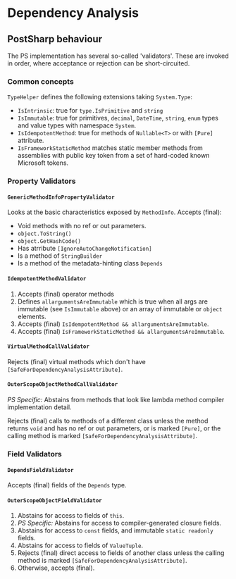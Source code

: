 ﻿# Dependency Analysis

## PostSharp behaviour

The PS implementation has several so-called 'validators'. These are invoked in order, where acceptance or rejection can be short-circuited.

### Common concepts

`TypeHelper` defines the following extensions taking `System.Type`:

- `IsIntrinsic`: true for `type.IsPrimitive` and `string`
- `IsImmutable`: true for primitives, `decimal`, `DateTime`, `string`, `enum` types and value types with namespace `System`.
- `IsIdempotentMethod`: true for methods of `Nullable<T>` or with `[Pure]` attribute.
- `IsFrameworkStaticMethod` matches static member methods from assemblies with public key token from a set of hard-coded known Microsoft tokens.

### Property Validators

#### `GenericMethodInfoPropertyValidator`

Looks at the basic characteristics exposed by `MethodInfo`. Accepts (final):

- Void methods with no ref or out parameters.
- `object.ToString()`
- `object.GetHashCode()`
- Has atrribute `[IgnoreAutoChangeNotification]`
- Is a method of `StringBuilder`
- Is a method of the metadata-hinting class `Depends`

#### `IdempotentMethodValidator`

1. Accepts (final) operator methods
2. Defines `allargumentsAreImmutable` which is true when all args are immutable (see `IsImmutable` above) or an array of immutable or `object` elements.
3. Accepts (final) `IsIdempotentMethod && allargumentsAreImmutable`.
4. Accepts (final) `IsFrameworkStaticMethod && allargumentsAreImmutable`.

#### `VirtualMethodCallValidator`

Rejects (final) virtual methods which don't have `[SafeForDependencyAnalysisAttribute]`.

#### `OuterScopeObjectMethodCallValidator`

_PS Specific:_ Abstains from methods that look like lambda method compiler implementation detail.

Rejects (final) calls to methods of a different class unless the method returns `void` and has no ref or out parameters, or is marked `[Pure]`, or the calling method is marked `[SafeForDependencyAnalysisAttribute]`.

### Field Validators

#### `DependsFieldValidator`

Accepts (final) fields of the `Depends` type.

#### `OuterScopeObjectFieldValidator`

1. Abstains for access to fields of `this`.
2. _PS Specific:_ Abstains for access to compiler-generated closure fields.
3. Abstains for access to `const` fields, and immutable `static readonly` fields.
4. Abstains for access to fields of `ValueTuple`.
5. Rejects (final) direct access to fields of another class unless the calling method is marked `[SafeForDependencyAnalysisAttribute]`.
6. Otherwise, accepts (final).

